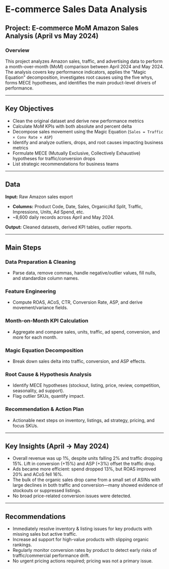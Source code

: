 # E-commerce Sales Data Analysis

## Project: E-commerce MoM Amazon Sales Analysis (April vs May 2024)

### Overview
This project analyzes Amazon sales, traffic, and advertising data to perform a month-over-month (MoM) comparison between April 2024 and May 2024. The analysis covers key performance indicators, applies the "Magic Equation" decomposition, investigates root causes using the five whys, forms MECE hypotheses, and identifies the main product-level drivers of performance.

---

## Key Objectives

- Clean the original dataset and derive new performance metrics
- Calculate MoM KPIs with both absolute and percent delta
- Decompose sales movement using the Magic Equation (`Sales = Traffic × Conv Rate × ASP`)
- Identify and analyze outliers, drops, and root causes impacting business metrics
- Formulate MECE (Mutually Exclusive, Collectively Exhaustive) hypotheses for traffic/conversion drops
- List strategic recommendations for business teams

---

## Data

**Input:** Raw Amazon sales export

- **Columns:** Product Code, Date, Sales, Organic/Ad Split, Traffic, Impressions, Units, Ad Spend, etc.
- ~8,600 daily records across April and May 2024.

**Output:** Cleaned datasets, derived KPI tables, outlier reports.

---

## Main Steps

### Data Preparation & Cleaning
- Parse data, remove commas, handle negative/outlier values, fill nulls, and standardize column names.

### Feature Engineering
- Compute ROAS, ACoS, CTR, Conversion Rate, ASP, and derive movement/variance fields.

### Month-on-Month KPI Calculation
- Aggregate and compare sales, units, traffic, ad spend, conversion, and more for each month.

### Magic Equation Decomposition
- Break down sales delta into traffic, conversion, and ASP effects.

### Root Cause & Hypothesis Analysis
- Identify MECE hypotheses (stockout, listing, price, review, competition, seasonality, ad support).
- Flag outlier SKUs, quantify impact.

### Recommendation & Action Plan
- Actionable next steps on inventory, listings, ad strategy, pricing, and focus SKUs.

---

## Key Insights (April → May 2024)

- Overall revenue was up 1%, despite units falling 2% and traffic dropping 15%. Lift in conversion (+15%) and ASP (+3%) offset the traffic drop.
- Ads became more efficient: spend dropped 13%, but ROAS improved 20% and ACoS fell 16%.
- The bulk of the organic sales drop came from a small set of ASINs with large declines in both traffic and conversion—many showed evidence of stockouts or suppressed listings.
- No broad price-related conversion issues were detected.

---

## Recommendations

- Immediately resolve inventory & listing issues for key products with missing sales but active traffic.
- Increase ad support for high-value products with slipping organic rankings.
- Regularly monitor conversion rates by product to detect early risks of traffic/commercial performance drift.
- No urgent pricing actions required; pricing was not a primary issue.
